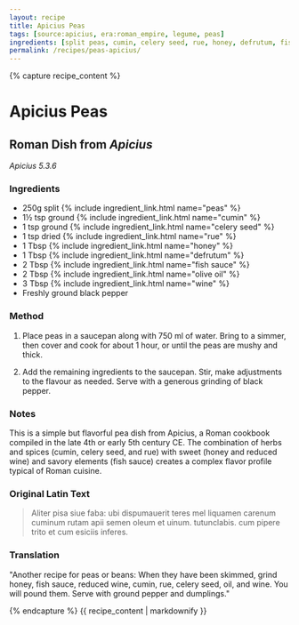 ```yaml
---
layout: recipe
title: Apicius Peas
tags: [source:apicius, era:roman_empire, legume, peas]
ingredients: [split peas, cumin, celery seed, rue, honey, defrutum, fish sauce, olive oil, wine]
permalink: /recipes/peas-apicius/
---
```


{% capture recipe_content %}

# Apicius Peas

## Roman Dish from *Apicius*
*Apicius 5.3.6*

### Ingredients
- 250g split {% include ingredient_link.html name="peas" %}  
- 1½ tsp ground {% include ingredient_link.html name="cumin" %}  
- 1 tsp ground {% include ingredient_link.html name="celery seed" %}  
- 1 tsp dried {% include ingredient_link.html name="rue" %}  
- 1 Tbsp {% include ingredient_link.html name="honey" %}  
- 1 Tbsp {% include ingredient_link.html name="defrutum" %}  
- 2 Tbsp {% include ingredient_link.html name="fish sauce" %}  
- 2 Tbsp {% include ingredient_link.html name="olive oil" %}  
- 3 Tbsp {% include ingredient_link.html name="wine" %}  
- Freshly ground black pepper

### Method

1. Place peas in a saucepan along with 750 ml of water. Bring to a simmer, then cover and cook for about 1 hour, or until the peas are mushy and thick.  

2. Add the remaining ingredients to the saucepan. Stir, make adjustments to the flavour as needed. Serve with a generous grinding of black pepper.

### Notes
This is a simple but flavorful pea dish from Apicius, a Roman cookbook compiled in the late 4th or early 5th century CE. The combination of herbs and spices (cumin, celery seed, and rue) with sweet (honey and reduced wine) and savory elements (fish sauce) creates a complex flavor profile typical of Roman cuisine.

### Original Latin Text
> Aliter pisa siue faba: ubi dispumauerit teres mel liquamen carenum cuminum rutam apii semen oleum et uinum. tutunclabis. cum pipere trito et cum esiciis inferes.

### Translation
"Another recipe for peas or beans: When they have been skimmed, grind honey, fish sauce, reduced wine, cumin, rue, celery seed, oil, and wine. You will pound them. Serve with ground pepper and dumplings."

{% endcapture %}
{{ recipe_content | markdownify }}